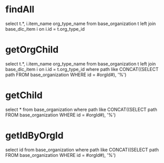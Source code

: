 findAll
===
select t.*, i.item_name org_type_name
from base_organization t
left join base_dic_item i on i.id = t.org_type_id

getOrgChild
===
select t.*, i.item_name org_type_name
from base_organization t
left join base_dic_item i on i.id = t.org_type_id
where path like CONCAT((SELECT path FROM base_organization WHERE id = #orgId#), '%')

getChild
===
select * 
 from base_organization 
where path like CONCAT((SELECT path FROM base_organization WHERE id = #orgId#), '%')

getIdByOrgId
===
select id
 from base_organization 
 where path like CONCAT((SELECT path FROM base_organization WHERE id = #orgId#), '%')